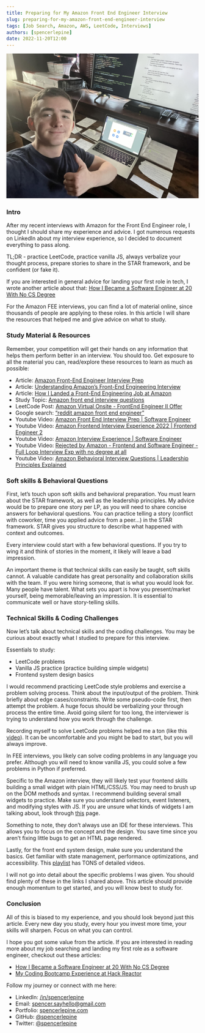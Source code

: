 ```yaml
---
title: Preparing for My Amazon Front End Engineer Interview
slug: preparing-for-my-amazon-front-end-engineer-interview
tags: [Job Search, Amazon, AWS, LeetCode, Interviews]
authors: [spencerlepine]
date: 2022-11-20T12:00
---
```


![Blog Post Thumbnail](./thumbnail.jpg)

### Intro

After my recent interviews with Amazon for the Front End Engineer role, I thought I should share my experience and advice. I got numerous requests on LinkedIn about my interview
experience, so I decided to document everything to pass along.

TL;DR - practice LeetCode, practice vanilla JS, always verbalize your thought process, prepare stories to share in the STAR framework, and be confident (or fake it).

If you are interested in general advice for landing your first role in tech, I wrote another article about that:
[How I Became a Software Engineer at 20 With No CS Degree](https://spencerlepine.github.io/blog/todo)

For the Amazon FEE interviews, you can find a lot of material online, since thousands of people are applying to these roles. In this article I will share the resources that helped
me and give advice on what to study.

### Study Material & Resources

Remember, your competition will get their hands on any information that helps them perform better in an interview. You should too. Get exposure to all the material you can,
read/explore these resources to learn as much as possible:

- Article: [Amazon Front-End Engineer Interview Prep](https://www.interviewkickstart.com/companies/amazon-front-end-engineer-interview-prep)
- Article: [Understanding Amazon’s Front-End Engineering Interview](https://xjamundx.medium.com/understanding-amazons-front-end-engineering-interview-5e9f38b58058)
- Article: [How I Landed a Front-End Engineering Job at Amazon](https://xjamundx.medium.com/how-i-got-a-front-end-engineering-job-at-amazon-807e26c33915)
- Study Topic: [Amazon front end interview questions](https://www.frontendinterviewhandbook.com/companies/amazon-front-end-interview-questions)
- LeetCode Post: [Amazon Virtual Onsite - FrontEnd Engineer II Offer](https://leetcode.com/discuss/interview-question/694045/amazon-virtual-onsite-frontend-engineer-ii-offer)
- Google search: [“reddit amazon front end engineer”](https://www.google.com/search?q=reddit+amazon+front+end+engineer)
- Youtube Video: [Amazon Front End Interview Prep | Software Engineer](https://www.youtube.com/watch?v=rMWDtxJQIbQ)
- Youtube Video: [Amazon Frontend Interview Experience 2022 | Frontend Engineer 2](https://www.youtube.com/watch?v=jI4WfkudBb8)
- Youtube Video: [Amazon Interview Experience | Software Engineer](https://www.youtube.com/watch?v=baT3OzbOg5s&ab_channel=KeepOnCoding)
- Youtube Video:
  [Rejected by Amazon - Frontend and Software Engineer - Full Loop Interview Exp with no degree at all](https://www.youtube.com/watch?v=gTIS4waIpG4&ab_channel=CodePhony)
- Youtube Video: [Amazon Behavioral Interview Questions | Leadership Principles Explained](https://www.youtube.com/watch?v=6p1m2nCE7jE&ab_channel=Exponent)

### Soft skills & Behavioral Questions

First, let’s touch upon soft skills and behavioral preparation. You must learn about the STAR framework, as well as the leadership principles. My advice would be to prepare one
story per LP, as you will need to share concise answers for behavioral questions. You can practice telling a story (conflict with coworker, time you applied advice from a peer…) in
the STAR framework. STAR gives you structure to describe what happened with context and outcomes.

Every interview could start with a few behavioral questions. If you try to wing it and think of stories in the moment, it likely will leave a bad impression.

An important theme is that technical skills can easily be taught, soft skills cannot. A valuable candidate has great personality and collaboration skills with the team. If you were
hiring someone, that is what you would look for. Many people have talent. What sets you apart is how you present/market yourself, being memorable/leaving an impression. It is
essential to communicate well or have story-telling skills.

### Technical Skills & Coding Challenges

Now let’s talk about technical skills and the coding challenges. You may be curious about exactly what I studied to prepare for this interview.

Essentials to study:

- LeetCode problems
- Vanilla JS practice (practice building simple widgets)
- Frontend system design basics

I would recommend practicing LeetCode style problems and exercise a problem solving process. Think about the input/output of the problem. Think briefly about edge
cases/constraints. Write some pseudo-code first, then attempt the problem. A huge focus should be verbalizing your through process the entire time. Avoid going silent for too long,
the interviewer is trying to understand how you work through the challenge.

Recording myself to solve LeetCode problems helped me a ton (like this [video](https://www.youtube.com/watch?v=rwEaDpdZuQg)). It can be uncomfortable and you might be bad to start,
but you will always improve.

In FEE interviews, you likely can solve coding problems in any language you prefer. Although you will need to know vanilla JS, you could solve a few problems in Python if
preferred.

Specific to the Amazon interview, they will likely test your frontend skills building a small widget with plain HTML/CSS/JS. You may need to brush up on the DOM methods and syntax.
I recommend building several small widgets to practice. Make sure you understand selectors, event listeners, and modifying styles with JS. If you are unsure what kinds of widgets I
am talking about, look through [this](https://www.frontendinterviewhandbook.com/companies/amazon-front-end-interview-questions) page.

Something to note, they don’t always use an IDE for these interviews. This allows you to focus on the concept and the design. You save time since you aren’t fixing little bugs to
get an HTML page rendered.

Lastly, for the front end system design, make sure you understand the basics. Get familiar with state management, performance optimizations, and accessibility. This
[playlist](https://www.youtube.com/playlist?list=PLI9W87-Dqn7j_x6QtR6sUjycJR7nQLBqT) has TONS of detailed videos.

I will not go into detail about the specific problems I was given. You should find plenty of these in the links I shared above. This article should provide enough momentum to get
started, and you will know best to study for.

### Conclusion

All of this is biased to my experience, and you should look beyond just this article. Every new day you study, every hour you invest more time, your skills will sharpen. Focus on
what you can control.

I hope you got some value from the article. If you are interested in reading more about my job searching and landing my first role as a software engineer, checkout out these
articles:

- [How I Became a Software Engineer at 20 With No CS Degree](https://spencerlepine.github.io/blog/todo)
- [My Coding Bootcamp Experience at Hack Reactor](https://spencerlepine.github.io/blog/todo)

Follow my journey or connect with me here:

- LinkedIn: [/in/spencerlepine](https://www.linkedin.com/in/spencerlepine/)
- Email: [spencer.sayhello@gmail.com](mailto:spencer.sayhello@gmail.com)
- Portfolio: [spencerlepine.com](https://spencerlepine.com)
- GitHub: [@spencerlepine](https://github.com/spencerlepine)
- Twitter: [@spencerlepine](https://twitter.com/spencerlepine)

